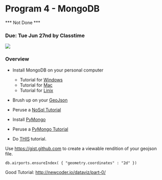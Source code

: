 Program 4 - MongoDB 
=========
*** Not Done ***
### Due: Tue Jun 27nd by Classtime

![](https://d3vv6lp55qjaqc.cloudfront.net/items/3f2W3H0N2h3H11402t3a/1024x512_cropped.png) 

### Overview

- Install MongoDB on your personal computer
    - Tutorial for [Windows](https://docs.mongodb.com/manual/tutorial/install-mongodb-on-windows/)
    - Tutorial for [Mac](https://docs.mongodb.com/manual/tutorial/install-mongodb-on-os-x/)
    - Tutorial for [Linix](https://docs.mongodb.com/manual/administration/install-on-linux/) 

- Brush up on your [GeoJson](https://tools.ietf.org/html/rfc7946)


- Peruse a [NoSql Tutorial](http://no.sqlzoo.net/wiki/Main_Page)
- Install [PyMongo](https://api.mongodb.com/python/current/installation.html)
- Peruse a [PyMongo Tutorial](https://api.mongodb.com/python/current/tutorial.html)

- Do [THIS](http://tugdualgrall.blogspot.com/2014/08/introduction-to-mongodb-geospatial.html) tutorial.

Use https://gist.github.com to create a viewable rendition of your geojson file.


```mongo
db.airports.ensureIndex( { "geometry.coordinates" : "2d" })
```

Good Tutorial: http://newcoder.io/dataviz/part-0/



